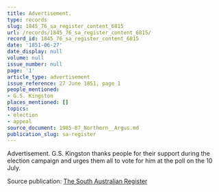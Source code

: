 ```yaml
---
title: Advertisement.
type: records
slug: 1845_76_sa_register_content_6815
url: /records/1845_76_sa_register_content_6815/
record_id: 1845_76_sa_register_content_6815
date: '1851-06-27'
date_display: null
volume: null
issue_number: null
page: '1'
article_type: advertisement
issue_reference: 27 June 1851, page 1
people_mentioned:
- G.S. Kingston
places_mentioned: []
topics:
- election
- appeal
source_document: 1985-87_Northern__Argus.md
publication_slug: sa-register
---
```


Advertisement.  G.S. Kingston thanks people for their support during the election campaign and urges them all to vote for him at the poll on the 10 July.

Source publication: [The South Australian Register](/publications/sa-register/)
